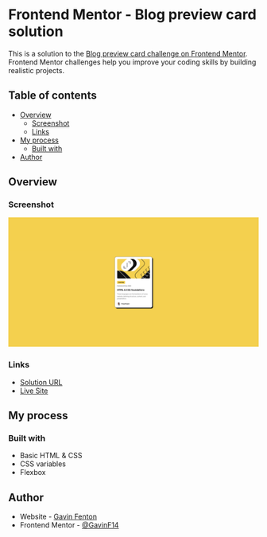 # Frontend Mentor - Blog preview card solution

This is a solution to the [Blog preview card challenge on Frontend Mentor](https://www.frontendmentor.io/challenges/blog-preview-card-ckPaj01IcS). Frontend Mentor challenges help you improve your coding skills by building realistic projects. 

## Table of contents

- [Overview](#overview)
  - [Screenshot](#screenshot)
  - [Links](#links)
- [My process](#my-process)
  - [Built with](#built-with)
- [Author](#author)

## Overview

### Screenshot

![](./implementation.png)

### Links

- [Solution URL](https://www.frontendmentor.io/solutions/blog-preview-using-html-and-css-with-flexbox-D_hoXHX3yc)
- [Live Site](https://blog-preview.fm.gavinfenton.com)

## My process

### Built with

- Basic HTML & CSS
- CSS variables
- Flexbox

## Author

- Website - [Gavin Fenton](https://gavinfenton.com)
- Frontend Mentor - [@GavinF14](https://www.frontendmentor.io/profile/GavinF17)
